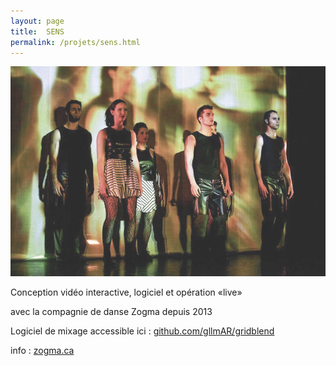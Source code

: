 ```yaml
---
layout: page
title:  SENS
permalink: /projets/sens.html
---
```

![sens](../../assets/img/img_sens_01.jpg)

Conception vidéo interactive, logiciel et opération «live»

avec la compagnie de danse Zogma depuis 2013

Logiciel de mixage accessible ici :
[github.com/gllmAR/gridblend](https://github.com/gllmAR/gridblend)

info : [zogma.ca](http://www.zogma.ca/#!sens-2013/c1czz)
